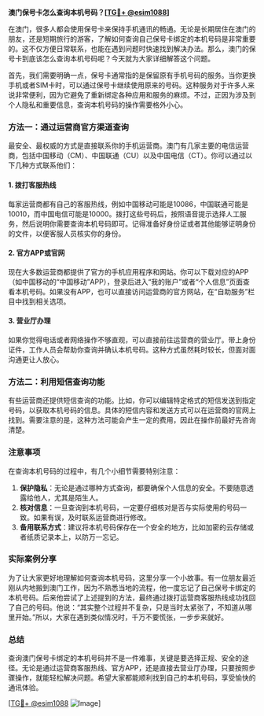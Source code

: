 **澳门保号卡怎么查询本机号码？[[TG💪+ @esim1088](https://t.me/s/esim1088)]**

在澳门，很多人都会使用保号卡来保持手机通讯的畅通。无论是长期居住在澳门的朋友，还是短期旅行的游客，了解如何查询自己保号卡绑定的本机号码是非常重要的。这不仅方便日常联系，也能在遇到问题时快速找到解决办法。那么，澳门的保号卡到底该怎么查询本机号码呢？今天就为大家详细解答这个问题。

首先，我们需要明确一点，保号卡通常指的是保留原有手机号码的服务。当你更换手机或者SIM卡时，可以通过保号卡继续使用原来的号码。这种服务对于许多人来说非常便利，因为它避免了重新绑定各种应用和服务的麻烦。不过，正因为涉及到个人隐私和重要信息，查询本机号码的操作需要格外小心。

### 方法一：通过运营商官方渠道查询

最安全、最权威的方式是直接联系你的手机运营商。澳门有几家主要的电信运营商，包括中国移动（CM）、中国联通（CU）以及中国电信（CT）。你可以通过以下几种方式联系他们：

#### 1. 拨打客服热线
每家运营商都有自己的客服热线，例如中国移动可能是10086，中国联通可能是10010，而中国电信可能是10000。拨打这些号码后，按照语音提示选择人工服务，然后说明你需要查询本机号码即可。记得准备好身份证或者其他能够证明身份的文件，以便客服人员核实你的身份。

#### 2. 官方APP或官网
现在大多数运营商都提供了官方的手机应用程序和网站。你可以下载对应的APP（如中国移动的“中国移动”APP），登录后进入“我的账户”或者“个人信息”页面查看本机号码。如果没有APP，也可以直接访问运营商的官方网站，在“自助服务”栏目中找到相关选项。

#### 3. 营业厅办理
如果你觉得电话或者网络操作不够直观，可以直接前往运营商的营业厅。带上身份证件，工作人员会帮助你查询并确认本机号码。这种方式虽然耗时较长，但面对面沟通更让人放心。

### 方法二：利用短信查询功能

有些运营商还提供短信查询的功能。比如，你可以编辑特定格式的短信发送到指定号码，以获取本机号码的信息。具体的短信内容和发送方式可以在运营商的官网上找到。需要注意的是，这种方法可能会产生一定的费用，因此在操作前最好先咨询清楚。

### 注意事项

在查询本机号码的过程中，有几个小细节需要特别注意：

1. **保护隐私**：无论是通过哪种方式查询，都要确保个人信息的安全。不要随意透露给他人，尤其是陌生人。
2. **核对信息**：一旦查询到本机号码，一定要仔细核对是否与实际使用的号码一致。如果有误，及时联系运营商进行修改。
3. **备用联系方式**：建议将本机号码保存在一个安全的地方，比如加密的云存储或者纸质记录本上，以防万一忘记。

### 实际案例分享

为了让大家更好地理解如何查询本机号码，这里分享一个小故事。有一位朋友最近刚从内地搬到澳门工作，因为不熟悉当地的流程，他一度忘记了自己保号卡绑定的本机号码。后来他尝试了上述提到的方法，最终通过拨打运营商客服热线成功找回了自己的号码。他说：“其实整个过程并不复杂，只是当时太紧张了，不知道从哪里开始。”所以，大家在遇到类似情况时，千万不要慌张，一步步来就好。

### 总结

查询澳门保号卡绑定的本机号码并不是一件难事，关键是要选择正规、安全的途径。无论是通过运营商客服热线、官方APP，还是直接去营业厅办理，只要按照步骤操作，就能轻松解决问题。希望大家都能顺利找到自己的本机号码，享受愉快的通讯体验。

[[TG💪+ @esim1088](https://t.me/s/esim1088) ![Image](https://i.postimg.cc/4NQfJmqS/Snipaste-2025-05-13-00-14-12.png)]